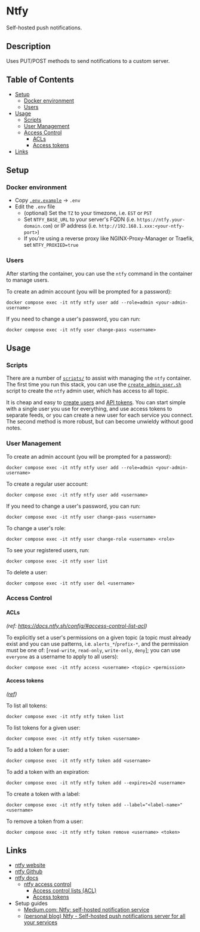 # Ntfy <!-- omit in toc -->

Self-hosted push notifications.

## Description <!-- omit in toc -->

Uses PUT/POST methods to send notifications to a custom server.

## Table of Contents <!-- omit in toc -->

- [Setup](#setup)
  - [Docker environment](#docker-environment)
  - [Users](#users)
- [Usage](#usage)
  - [Scripts](#scripts)
  - [User Management](#user-management)
  - [Access Control](#access-control)
    - [ACLs](#acls)
    - [Access tokens](#access-tokens)
- [Links](#links)

## Setup

### Docker environment

- Copy [`.env.example`](./.env.example) -> `.env`
- Edit the `.env` file
  - (optional) Set the `TZ` to your timezone, i.e. `EST` or `PST`
  - Set `NTFY_BASE_URL` to your server's FQDN (i.e. `https://ntfy.your-domain.com`) or IP address (i.e. `http://192.168.1.xxx:<your-ntfy-port>`)
  - If you're using a reverse proxy like NGINX-Proxy-Manager or Traefik, set `NTFY_PROXIED=true`

### Users

After starting the container, you can use the `ntfy` command in the container to manage users.

To create an admin account (you will be prompted for a password):

```shell
docker compose exec -it ntfy ntfy user add --role=admin <your-admin-username>
```

If you need to change a user's password, you can run:

```shell
docker compose exec -it ntfy user change-pass <username>
```

## Usage

### Scripts

There are a number of [`scripts/`](./scripts/) to assist with managing the `ntfy` container. The first time you run this stack, you can use the [`create_admin_user.sh`](./scripts/create_admin_user.sh) script to create the `ntfy` admin user, which has access to all topic.

It is cheap and easy to [create users](./scripts/create_user.sh) and [API tokens](./scripts/create_api_token.sh). You can start simple with a single user you use for everything, and use access tokens to separate feeds, or you can create a new user for each service you connect. The second method is more robust, but can become unwieldy without good notes.

### User Management

To create an admin account (you will be prompted for a password):

```shell
docker compose exec -it ntfy ntfy user add --role=admin <your-admin-username>
```

To create a regular user account:

```shell
docker compose exec -it ntfy ntfy user add <username>
```

If you need to change a user's password, you can run:

```shell
docker compose exec -it ntfy user change-pass <username>
```

To change a user's role:

```shell
docker compose exec -it ntfy user change-role <username> <role>
```

To see your registered users, run:

```shell
docker compose exec -it ntfy user list
```

To delete a user:

```shell
docker compose exec -it ntfy user del <username>
```

### Access Control

#### ACLs

*(ref: https://docs.ntfy.sh/config/#access-control-list-acl)*

To explicitly set a user's permissions on a given topic (a topic must already exist and you can use patterns, i.e. `alerts_*`/`prefix-*`, and the permission must be one of: [`read-write`, `read-only`, `write-only`, `deny`]; you can use `everyone` as a username to apply to all users):

```shell
docker compose exec -it ntfy access <username> <topic> <permission>
```

#### Access tokens

*([ref](https://docs.ntfy.sh/config/#access-tokens))*

To list all tokens:

```shell
docker compose exec -it ntfy ntfy token list
```

To list tokens for a given user:

```shell
docker compose exec -it ntfy ntfy token <username>
```

To add a token for a user:

```shell
docker compose exec -it ntfy ntfy token add <username>
```

To add a token with an expiration:

```shell
docker compose exec -it ntfy ntfy token add --expires=2d <username>
```

To create a token with a label:

```shell
docker compose exec -it ntfy ntfy token add --label="<label-name>" <username>
```

To remove a token from a user:

```shell
docker compose exec -it ntfy ntfy token remove <username> <token>
```

## Links

- [ntfy website](https://ntfy.sh)
- [ntfy Github](https://github.com/binwiederhier/ntfy)
- [ntfy docs](https://docs.ntfy.sh)
  - [ntfy access control](https://docs.ntfy.sh/config/#access-control)
    - [Access control lists (ACL)](https://docs.ntfy.sh/config/#access-control-list-acl)
    - [Access tokens](https://docs.ntfy.sh/config/#access-tokens)
- Setup guides
  - [Medium.com: Ntfy: self-hosted notification service](https://medium.com/@williamdonze/ntfy-self-hosted-notification-service-0f3eada6e657)
  - [(personal blog) Ntfy - Self-hosted push notifications server for all your services](https://akashrajpurohit.com/blog/selfhost-ntfy-for-push-notifications/)
